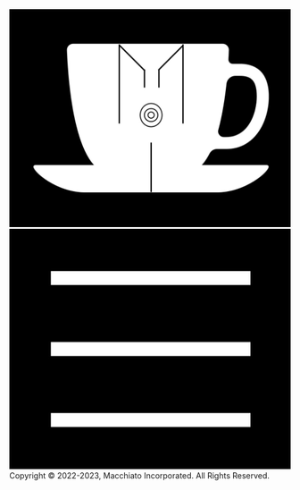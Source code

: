<div class="header">
<img class="cup-img" src="assets/css/Logo_&_Cup_page_1.jpg"/>
<img class="menu-icon" src="assets/css/Menu_icon_page_1.jpg"/>
<div/>
<div class="footer">Copyright ©️ 2022-2023, Macchiato Incorporated. All Rights Reserved.<div/>
<div class="menu"><div/>
